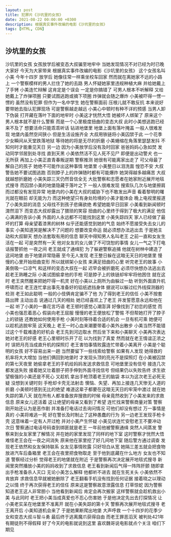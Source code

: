 ```yaml
---
layout: post
title: 犯罪片《沙坑里的女孩》 
date: 2021-08-22 00:00:00 +0300
description: 根据真实事件改编的电影《沙坑里的女孩》
tags: [HTML, CDN]
---
```

## 沙坑里的女孩
沙坑里的女孩
女孩放学后被变态大叔骗至地牢中
当她发现情况不对已经为时已晚
大家好 今天为大家带来
根据真实事件改编的电影《沙坑里的女孩》
这个女孩名叫小美 今年十四岁
放学后 她像往常一样乘坐校车回家
然而就在离她家不远的小路上
一个警察模样的男人拦住了她的去路
男人怀疑她家里违规种植大麻
 并给她戴上了手铐
小美连忙辩解
这肯定是个误会 一定是你搞错了
可男人根本不听解释 又给她戴上了炸弹项圈
只要试图逃跑或摘下项圈
炸弹就会随之爆炸
小美被吓得一愣一愣的 
虽然没有犯罪 但作为一名中学生
她在警察面前 压根儿就不敢反抗
本来说好要带她去指认犯罪现场
可是警察越走越远 
小美心中顿时有种不详的预感
当男人卸下伪装 
打开藏在落叶下面的地牢时
小美这才恍然大悟 她被坏人绑架了
原来这个男人根本就不是什么警察 
而是一个心里极度扭曲的变态大叔
此时小美想逃跑已经来不及了
想要活命只能乖乖听话 钻进地堡里
地堡上面有落叶掩盖 一般人很难发现
地堡内虽然空间狭小 但是生活设施齐全
大叔用铁链将小美囚禁于此
一个花季少女瞬间从天堂跌落地狱
等待她的将是无尽的折磨
小美蜷缩在角落里瑟瑟发抖
 不知何时才能重见天日
另一边 因为小美放学后没有及时回家
爸爸妈妈心急如焚 发动同学邻居到处寻找
直到天黑 小美依然活不见人死不见尸
即便是出动警犬 也一无所获
再加上小美正直青春叛逆期
警察推测 她很有可能离家出走了
可父母最了解自己的孩子
她绝不可能作出这种事情
地堡里 小美整日以泪洗面 惶恐不安
大叔警告她不要试图逃跑
否则脖子上的炸弹随时都有可能爆炸
她哭得越多越痛苦 大叔就越想折磨她
 小美失踪三天仍然音信全无
大批警察和志愿者在她家附近展开地毯式搜寻
而囚禁小美的地堡隐藏于落叶之下
一般人很难发现
搜索队几次与地堡擦肩而过都没有发现异常
地堡内的小美在大叔的威胁下也不敢发出声音
看着黎明的曙光就在眼前 却无能为力
而这种绝望只有身处险境的小美才能体会
晚上电视里报道了小美失踪的消息
父母找不到孩子悲痛欲绝 希望她能早日回家
小美看到新闻顿时潸然泪下
而变态大叔却露出了猥琐的笑容
扭曲的心里终于得到了极大的满足
他信心满满的告诉小美
外面的人永远都不可能找到这里
小美失踪四天  家人已经做了最坏的打算
母亲望着漆黑的树林 似乎还能感觉到她的气息
始终不愿接受失去女儿的事实
小美知道哭是解决不了问题的
想要改变命运 就必须想办法逃出去
于是她主动和大叔聊天 想办法套取有用的信息
聊天中得知男人名叫老王
之前一直和女友生活在一起
可是突然有一天 
他对女友的女儿做了不可饶恕的事情
女儿一气之下打电话报警抓他
一夜之间 老王就成了通缉犯
为了躲避警察追捕
他就在树林中建造了这间地堡
由于地堡非常隐蔽 至今无人发现
老王整日躲在这暗无天日的地堡里
慢慢的心里开始扭曲变形
所以就绑架小女孩 来满足扭曲的心里
听完老王的故事 小美倒吸一口凉气
和这样的变态大叔在一起 迟早会被折磨死
必须尽快想办法逃出去
趁老王熟睡之际 小美试图偷拿他的手枪
可是脖子上的铁链却牢牢将他困住
就在这时 老王突然醒来把她吓得一机灵
好在小美以上厕所为由躲过一劫
听到外面直升机呼啸而过
老王连忙拿出事先准备好的铝纸遮挡身体
据说可以躲过红外线探测器的检测
老王如此聪明 一般的小伎俩肯定骗不了他
为了得到老王的信任
小美不按套路出牌 主动出击
说通过几天的相处 她已经喜欢上了老王
并发誓愿意永远和他在一起
听了小美的一番花言巧语 
老王顿时感觉心潮澎湃 好像找到了初恋的感觉
而小美也强忍着恶心 假装向老王屈服
 慢慢的老王便放松了警惕
不但帮她打开了脖子上的锁链
还教她如何使用手枪
小美时刻等待着合适的机会
一旦有机可乘 她便可以趁机逃脱牢笼
这天晚上 老王一时心血来潮要带着小美外出散步
小美当然不能错过这个千载难逢的好机会 
老王先到河边取水  然后坐下来和小美聊天
小美再次表达她对老王的好感
老王心里顿时乐开了花 以为找到了真爱
然而就在老王情谊正浓之时
误把月亮当成直升机的探照灯
老王害怕事情败露连忙带着小美离开
小美是个聪明的女孩 好不容易出来一趟
当然要留下一些线索给警察
如果有人发现 她得救的机率将大大增加
当他们俩回到地堡时
才发现头顶的亮光不是探照灯
在小美被囚禁的第七天夜里
她偷拿老王的手机给妈妈发送求救信息
可地堡里没有信号 接连几次都发送失败
接着她又壮着胆子把手伸到外面寻找信号
但结果仍以失败告终
求生欲望极强的小美还是不死心 
又趁机 拿出手枪顶着老王的脑袋
本以为这次老王必死无疑
没想到关键时刻 手枪却卡壳无法射击
懊恼、失望、再加上接连几天惨无人道的折磨
小美顿时感到无比的绝望
难道这辈子都要在这暗无天日的牢笼中渡过
就在她失踪的第八天 
就在所有人都准备放弃搜救的时候
母亲竟然收到了小美发来的求救信息
原来女儿还活着
这让绝望的母亲又看到了希望
 连忙找来警察商量对策
警察刚开始还认为是恶作剧 
并准备打电话过去询问情况
可他们却没有想过 
万一事情是真的 小美将难逃一死
好在警长及时制止了这种愚蠢的行为
另一边老王发现手枪卡壳 
这意味着一定有人开过枪
并对小美产生怀疑
小美见状连忙安慰老王不要冲动
次日 警察通过电话号码查到绑匪就是老王
一年前他被警察通缉 突然人间蒸发
警察来到女友家里了解情况
并在她的家里发现了同样的地下室
这时警察才恍然大悟
难怪老王会在一夜之间消失
原来他在家里挖了好几间地下室
随后警方通过调查 
发现老王依然和女友保持联系
女友见事情败露 只好坦白从宽
她隔三差五就会把食物放进汽车后备箱里
老王会在夜里把食物取走
至于他到底藏在什么地方 女友也不知道
警察经过分析 觉得老王的地堡就在附近
于是警察再次决定展开地毯式搜寻
 新闻里突然播放小美的妈妈收到了求救信息
老王看到新闻后气得一阵阵肝颤
随即拿出手枪准备杀人灭口
无论小美怎么解释 他都听不进去
就在生死关头 小美依然不肯放弃
求救信息早就被她删除了
老王翻看手机没有找到任何证据
接着晓之以理动之以情 终于再次获得老王的信任
原来这是警察故意泄露信息 打草惊蛇
因为警察知道老王这人非常胆小
当他看到新闻后 肯定会再次搬家
这样警察就会趁机救出小美
与此同时 老王把小美当成真爱也不忍心伤害她
于是他决定先出去打探情况
让小美老实呆在地堡里不准离开
就在小美失踪的第十天 警察再次展开地毯式搜寻
老王离开后 小美知道机会来了
于是她果断爬出地堡 大声呼救
一个十四岁的花季少女和变态大叔斗智斗勇
最后终于逃离魔爪获得自由
而老王罪恶滔天 被判处421年有期徒刑不得假释
好了今天的电影就说到这里
喜欢魏哥说电影就点个关注 咱们下期见



